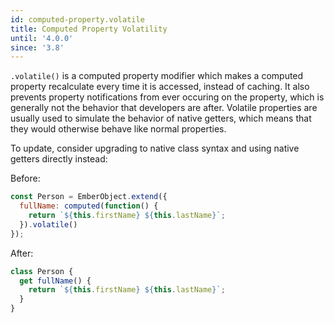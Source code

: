 ```yaml
---
id: computed-property.volatile
title: Computed Property Volatility
until: '4.0.0'
since: '3.8'
---
```


`.volatile()` is a computed property modifier which makes a computed property
recalculate every time it is accessed, instead of caching. It also prevents
property notifications from ever occuring on the property, which is generally
not the behavior that developers are after. Volatile properties are usually used
to simulate the behavior of native getters, which means that they would
otherwise behave like normal properties.

To update, consider upgrading to native class syntax and using native getters
directly instead:

Before:

```js
const Person = EmberObject.extend({
  fullName: computed(function() {
    return `${this.firstName} ${this.lastName}`;
  }).volatile()
});
```

After:

```js
class Person {
  get fullName() {
    return `${this.firstName} ${this.lastName}`;
  }
}
```
